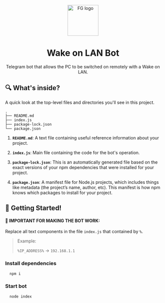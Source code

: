 <p align="center">
  <img alt="FG logo" src="https://images.emojiterra.com/google/noto-emoji/unicode-15/color/svg/1f36a.svg" width="100" />
</p>
<h1 align="center">
  Wake on LAN Bot
</h1>
<p align="center">
  Telegram bot that allows the PC to be switched on remotely with a Wake on LAN.
</p>

## 🔍 What's inside?

A quick look at the top-level files and directories you'll see in this project.

    .
    ├── README.md
    ├── index.js
    ├── package-lock.json
    └── package.json


1. **`README.md`**: A text file containing useful reference information about your project.

2. **`index.js`**: Main file containing the code for the bot's operation.

3. **`package-lock.json`**: This is an automatically generated file based on the exact versions of your npm dependencies that were installed for your project.

4. **`package.json`**: A manifest file for Node.js projects, which includes things like metadata (the project’s name, author, etc). This manifest is how npm knows which packages to install for your project.

## 🚀 Getting Started!

#### **📢 IMPORTANT FOR MAKING THE BOT WORK:**
Replace all text components in the file `index.js` that contained by `%`.

> Example:
> 
> `%IP_ADDRESS%` &#8594; `192.168.1.1`


### Install dependencies

```bash
  npm i
```

### Start bot

```bash
  node index
```
